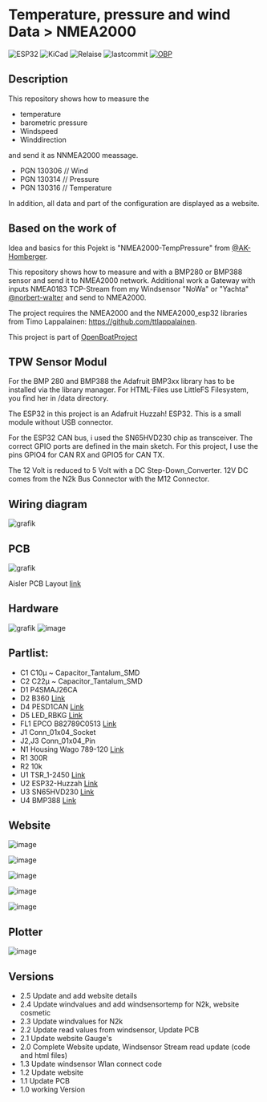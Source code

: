 # Temperature, pressure and wind Data > NMEA2000

![ESP32](https://img.shields.io/badge/ESP32-grey?logo=Espressif)
![KiCad](https://img.shields.io/badge/KiCad-darkblue?logo=KiCad)
![Relaise](https://img.shields.io/github/release-date/gerryvel/NMEA2000_TPW?)
![lastcommit](https://img.shields.io/github/last-commit/gerryvel/NMEA2000_TPW)
[![OBP](https://img.shields.io/badge/Sailing_with-OpenBoatsProjects-blue)](https://open-boat-projects.org/de/)


## Description
This repository shows how to measure the 
- temperature
- barometric pressure
- Windspeed
- Winddirection

and send it as NNMEA2000 meassage.
- PGN 130306 // Wind
- PGN 130314 // Pressure
- PGN 130316 // Temperature 

In addition, all data and part of the configuration are displayed as a website.

## Based on the work of

Idea and basics for this Pojekt is "NMEA2000-TempPressure" from [@AK-Homberger](https://github.com/AK-Homberger).

This repository shows how to measure  and  with a BMP280 or BMP388 sensor and send it to NMEA2000 network.
Additional work a Gateway with inputs NMEA0183 TCP-Stream from my Windsensor "NoWa" or "Yachta" [@norbert-walter](https://github.com/norbert-walter) and send to NMEA2000.

The project requires the NMEA2000 and the NMEA2000_esp32 libraries from Timo Lappalainen: https://github.com/ttlappalainen. 

This project is part of [OpenBoatProject](https://open-boat-projects.org/)

## TPW Sensor Modul

For the BMP 280 and BMP388 the Adafruit BMP3xx library has to be installed via the library manager.
For HTML-Files use LittleFS Filesystem, you find her in /data directory.

The ESP32 in this project is an Adafruit Huzzah! ESP32. This is a small module without USB connector.

For the ESP32 CAN bus, i used the SN65HVD230 chip as transceiver. The correct GPIO ports are defined in the main sketch. For this project, I use the pins GPIO4 for CAN RX and GPIO5 for CAN TX.

The 12 Volt is reduced to 5 Volt with a DC Step-Down_Converter. 12V DC comes from the N2k Bus Connector with the M12 Connector.

## Wiring diagram

![grafik](https://github.com/user-attachments/assets/257c9db6-b10b-49b5-b961-62005ee69b86)

## PCB

![grafik](https://github.com/user-attachments/assets/72afa8dd-eff7-4257-9bc2-7faa45f0822f)

Aisler PCB Layout [link](https://aisler.net/p/NZFHAMAJ)

## Hardware

![grafik](https://github.com/user-attachments/assets/eecf0db0-d7b9-4051-9207-430e125e7a3d)
![image](https://github.com/user-attachments/assets/d963e551-218a-4069-a39e-241a050174c5)

## Partlist:

- C1	C10µ	~	Capacitor_Tantalum_SMD
- C2	C22µ	~	Capacitor_Tantalum_SMD
- D1	P4SMAJ26CA
- D2	B360 [Link](https://www.reichelt.de/schottkydiode-60-v-3-a-do-214ab-smc-b-360-f-p95202.html?&trstct=pos_1&nbc=1)
- D4	PESD1CAN	[Link](https://www.reichelt.de/can-bus-esd-schutzdiode-tvs-24-v-sot-23-3-pesd-1can-p219293.html?&trstct=pos_0&nbc=1)
- D5	LED_RBKG	[Link](https://www.reichelt.de/led-5-mm-bedrahtet-4-pin-rot-gruen-blau-700-1300-300-mcd-60-kbt-l-154a4surkq-p231040.html?&trstct=pol_0&nbc=1)
- FL1	EPCO B82789C0513 [Link](https://www.reichelt.de/smd-power-induktivitaet-1812-51-h-epco-b82789c0513-p245680.html?&trstct=pos_0&nbc=1)
- J1	Conn_01x04_Socket
- J2,J3	Conn_01x04_Pin	
- N1	Housing	Wago 789-120 [Link](https://www.wago.com/de/zubehoer/gehaeuse-55-mm/p/789-120)
- R1	300R	
- R2	10k	
- U1	TSR_1-2450	[Link](https://www.reichelt.de/dc-dc-wandler-tsr-1-1-w-5-v-1000-ma-sil-to-220-tsr-1-2450-p116850.html?search=tsr+1-24)
- U2	ESP32-Huzzah	[Link](https://www.exp-tech.de/plattformen/internet-of-things-iot/9350/adafruit-huzzah32-esp32-breakout-board)
- U3	SN65HVD230	[Link](https://www.reichelt.de/high-speed-can-transceiver-1-mbit-s-3-3-v-so-8-sn-65hvd230d-p58427.html?&trstct=pos_0&nbc=1)
- U4	BMP388	[Link](https://www.bluedot.space/products/bmp388/)

## Website

![image](https://github.com/user-attachments/assets/d66d5005-02a2-4a91-b0ae-c3d0371b7c9a)

![image](https://github.com/user-attachments/assets/0574ecb9-dd29-49df-a165-b50f09276e46)

![image](https://github.com/user-attachments/assets/ca9ab724-256f-48a1-b960-c71b6e48756c)

![image](https://github.com/user-attachments/assets/93b0f051-ad66-4fa3-b577-1f3942ef8134)

![image](https://github.com/user-attachments/assets/4d602e77-8853-4a1a-8642-d8cc5b6a2a4a)

## Plotter

![image](https://github.com/gerryvel/NMEA2000_TPW/blob/89836d41f83f9eaae73e8502d0ef879308bd933f/4DEDE642-D2EE-429E-9A56-A173FFFC7A6C.jpeg)

## Versions

- 2.5 Update and add website details
- 2.4 Update windvalues and add windsensortemp for N2k, website cosmetic
- 2.3 Update windvalues for N2k
- 2.2 Update read values from windsensor, Update PCB
- 2.1 Update website Gauge's
- 2.0 Complete Website update, Windsensor Stream read update (code and html files)
- 1.3 Update windsensor Wlan connect code
- 1.2 Update website
- 1.1 Update PCB
- 1.0 working Version
